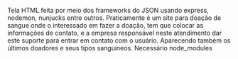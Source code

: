 Tela HTML feita por meio dos frameworks do JSON usando express, nodemon, nunjucks entre outros.
Praticamente é um site para doação de sangue onde o interessado em fazer a doação, tem que colocar as informações de contato, e a empresa responsável neste atendimento
dar este suporte para entrar em contato com o usuário.
Aparecendo também os últimos doadores e seus tipos sanguíneos.
Necessário node_modules